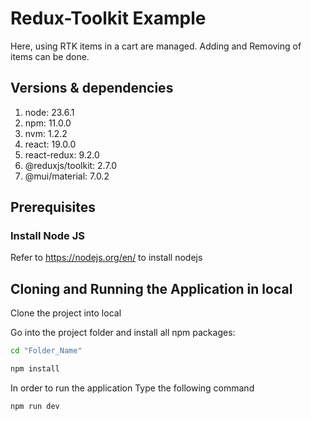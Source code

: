 # Redux-Toolkit Example

Here, using RTK items in a cart are managed. Adding and Removing of items can be done.


## Versions & dependencies

1. node: 23.6.1
2. npm: 11.0.0
3. nvm: 1.2.2
4. react: 19.0.0
5. react-redux: 9.2.0
6. @reduxjs/toolkit: 2.7.0
7. @mui/material: 7.0.2


## Prerequisites


### Install Node JS

Refer to https://nodejs.org/en/ to install nodejs

## Cloning and Running the Application in local

Clone the project into local

Go into the project folder and install all npm packages:


```bash
cd "Folder_Name"
```


```bash
npm install
```

In order to run the application Type the following command

```bash
npm run dev
```
 

